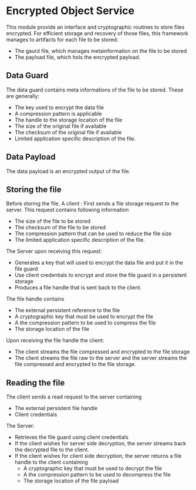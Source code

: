 # Encrypted Object Service

This module provide an interface and cryptographic routines to store files encrypted. For efficient storage and recovery of those files, this framework manages to artifacts for each file to be stored:
* The gaurd file, which manages metainformation on the file to be stored
* The payload file, which hols the encrypted payload.
  
## Data Guard

The data guard contains meta informations of the file to be stored. These are generally:
* The key used to encrypt the data file
* A compression pattern is applicable
* The handle to the storage location of the file
* The size of the original file if available
* The checksum of the original file if available
* Limited application specific description of the file. 

## Data Payload
The data payload is an encrypted output of the file.

## Storing the file

Before storing the file, 
A client :
First sends a file storage request to the server. This request contains following information
* The size of the file to be stored
* The checksum of the file to be stored
* The compression pattern that can be used to reduce the file size
* The limited application specific description of the file.
  
The Server upon receiving this request:
* Generates a key that will used to encrypt the data file and put it in the file guard
* Use client credentials to encrypt and store the file guard in a persistent storage 
* Produces a file handle that is sent back to the client.

The file handle contains
* The external persistent reference to the file
* A cryptographic key that must be used to encrypt the file
* A the compression pattern to be used to compress the file
* The storage location of the file

Upon receiving the file handle the client:
* The client streams the file compressed and encrypted to the file storage
* The client streams the file raw to the server and the server streams the file compressed and encrypted to the file storage.

## Reading the file
The client sends a read request to the server containing
* The external persistent file handle
* Client credentials

The Server:
* Retrieves the file guard using client credentials
* If the client wishes for server side decryption, the server streams back the decrypted file to the client.
* If the client wishes for client side decryption, the server returns a file handle to the client containing
  * A cryptographic key that must be used to decrypt the file
  * A the compression pattern to be used to decompress the file
  * The storage location of the file payload
